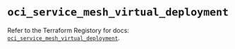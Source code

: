 # `oci_service_mesh_virtual_deployment`

Refer to the Terraform Registory for docs: [`oci_service_mesh_virtual_deployment`](https://registry.terraform.io/providers/oracle/oci/6.18.0/docs/resources/service_mesh_virtual_deployment).
